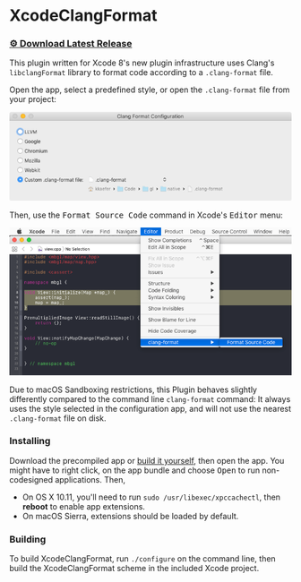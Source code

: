 # XcodeClangFormat

### [⚙ Download Latest Release](https://github.com/mapbox/XcodeClangFormat/releases/latest)

This plugin written for Xcode 8's new plugin infrastructure uses Clang's `libclangFormat` library to format code according to a `.clang-format` file.

Open the app, select a predefined style, or open the `.clang-format` file from your project:

![](screenshot-config.png)

Then, use the <kbd>Format Source Code</kbd> command in Xcode's <kbd>Editor</kbd> menu:

![](screenshot-format.png)

Due to macOS Sandboxing restrictions, this Plugin behaves slightly differently compared to the command line `clang-format` command: It always uses the style selected in the configuration app, and will not use the nearest `.clang-format` file on disk.

### Installing

Download the precompiled app or [build it yourself](#building), then open the app. You might have to right click, on the app bundle and choose <kbd>Open</kbd> to run non-codesigned applications. Then,

* On OS X 10.11, you'll need to run `sudo /usr/libexec/xpccachectl`, then **reboot** to enable app extensions.
* On macOS Sierra, extensions should be loaded by default.

### Building

To build XcodeClangFormat, run `./configure` on the command line, then build the XcodeClangFormat scheme in the included Xcode project.
